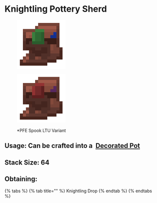 # Knightling Pottery Sherd

<div>

<figure><img src="https://github.com/ItsMePok/PFE/blob/wikiAssets/wikiMain/knightling_pottery_sherd.png?raw=true" alt=""><figcaption></figcaption></figure>

 

<figure><img src="https://github.com/ItsMePok/PFE/blob/wikiAssets/wikiMain/knightling_pottery_sherd_spook.png?raw=true" alt=""><figcaption><p>*PFE Spook LTU Variant</p></figcaption></figure>

</div>



## Usage: Can be crafted into a <img src="https://minecraft.wiki/images/thumb/Decorated_Pot_(N)_JE2_BE2.png/150px-Decorated_Pot_(N)_JE2_BE2.png?1209f" alt="" data-size="line"> [Decorated Pot](https://minecraft.wiki/w/Decorated\_Pot)

## <img src="https://minecraft.wiki/images/Light_Gray_Bundle_JE1_BE1.png?b552e" alt="" data-size="line">Stack Size: 64

## Obtaining:

{% tabs %}
{% tab title="" %}
Knightling Drop
{% endtab %}
{% endtabs %}


